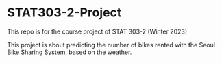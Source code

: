 # STAT303-2-Project
This repo is for the course project of STAT 303-2 (Winter 2023)

This project is about predicting the number of bikes rented with the Seoul Bike Sharing System, based on the weather.
